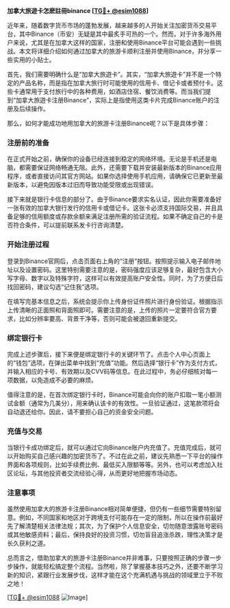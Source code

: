 **加拿大旅遊卡怎麽註冊binance [[TG💪+ @esim1088](https://t.me/s/esim1088)]**

近年来，随着数字货币市场的蓬勃发展，越来越多的人开始关注加密货币交易平台，其中Binance（币安）无疑是其中最炙手可热的一个。然而，对于许多海外用户来说，尤其是在加拿大这样的国家，注册和使用Binance平台可能会遇到一些挑战。本文将详细介绍如何通过加拿大的旅游卡顺利注册并使用Binance，并分享一些实用的小贴士。

首先，我们需要明确什么是“加拿大旅遊卡”。其实，“加拿大旅遊卡”并不是一个特定的产品名称，而是指在加拿大旅行时可能使用的信用卡、借记卡或者预付卡。这些卡通常用于支付旅行中的各种费用，如酒店住宿、餐饮消费等。而当我们提到“加拿大旅遊卡注册Binance”，实际上是指使用这类卡片完成Binance账户的注册及后续操作。

那么，如何才能成功地用加拿大的旅游卡注册Binance呢？以下是具体步骤：

### 注册前的准备

在正式开始之前，确保你的设备已经连接到稳定的网络环境。无论是手机还是电脑，都需要保证网络畅通无阻。此外，还需要下载并安装最新版本的Binance应用程序，或者直接访问其官方网站。如果你选择使用手机应用，请确保它已更新至最新版本，以避免因版本过旧而导致功能受限或出现错误。

接下来就是银行卡信息的部分了。由于Binance要求实名认证，因此你需要准备好一张有效的加拿大银行发行的信用卡或借记卡。这张卡必须支持国际交易，并且具备足够的信用额度或存款余额来满足注册所需的验证流程。如果不确定自己的卡是否符合条件，可以提前联系发卡行咨询清楚。

### 开始注册过程

登录到Binance官网后，点击页面右上角的“注册”按钮。按照提示输入电子邮件地址以及设置密码。这里特别需要注意的是，密码强度应该足够复杂，最好包含大小写字母、数字以及特殊字符，这样可以有效提高账户安全性。同时，为了方便日后找回密码，建议勾选“记住我”选项。

在填写完基本信息之后，系统会提示你上传身份证件照片进行身份验证。根据指示上传清晰的正面照和背面照即可。需要注意的是，上传的照片一定要符合官方要求，比如分辨率要高、背景干净等，否则可能会被退回重新提交。

### 绑定银行卡

完成上述步骤后，接下来便是绑定银行卡的关键环节了。点击个人中心页面上的“钱包”选项，在弹出菜单中找到“充值”功能。然后选择“银行卡”作为支付方式，并输入相应的卡号、有效期以及CVV码等信息。在此过程中，务必仔细核对每一项数据，以免造成不必要的麻烦。

值得注意的是，在首次绑定银行卡时，Binance可能会向你的账户扣取一笔小额测试金额（通常为几美分），用来确认该卡的有效性。一旦验证通过，这笔款项将会自动退还给你。因此，请不要担心自己的资金安全问题。

### 充值与交易

当银行卡成功绑定后，就可以通过它向Binance账户内充值了。充值完成后，就可以开始购买自己感兴趣的加密货币了。不过在此之前，建议先熟悉一下平台的操作界面和各项规则，比如手续费比例、最低买入限额等等。另外，也可以考虑加入社区论坛，与其他投资者交流经验心得，从而更好地把握市场动态。

### 注意事项

虽然使用加拿大的旅游卡注册Binance相对简单便捷，但仍有一些细节需要特别留意。例如，不同国家和地区对于跨境支付可能存在一定的限制，所以在操作前最好先了解清楚相关法律法规；其次，为了保护个人信息安全，切勿随意泄露账号密码或其他敏感资料；最后，保持良好的投资习惯，切勿盲目追涨杀跌，理性决策才是长久获利之道。

总而言之，借助加拿大的旅游卡注册Binance并非难事，只要按照正确的步骤一步步操作，就能轻松搞定整个流程。当然啦，除了掌握基本技巧之外，还要不断学习新的知识，紧跟行业发展步伐，这样才能在这个充满机遇与挑战的领域里立于不败之地！

[[TG💪+ @esim1088](https://t.me/s/esim1088) ![Image](https://i.postimg.cc/4NQfJmqS/Snipaste-2025-05-13-00-14-12.png)]